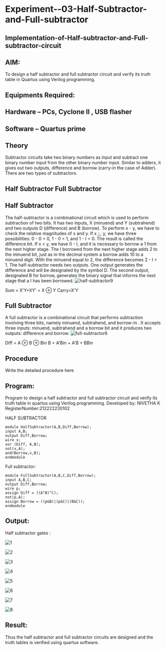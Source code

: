 # Experiment--03-Half-Subtractor-and-Full-subtractor
## Implementation-of-Half-subtractor-and-Full-subtractor-circuit
## AIM:
To design a half subtractor and full subtractor circuit and verify its truth table in Quartus using Verilog programming.

## Equipments Required:
## Hardware – PCs, Cyclone II , USB flasher
## Software – Quartus prime
## Theory
Subtractor circuits take two binary numbers as input and subtract one binary number input from the other binary number input. Similar to adders, it gives out two outputs, difference and borrow (carry-in the case of Adder). There are two types of subtractors.

## Half Subtractor Full Subtractor
## Half Subtractor
The half-subtractor is a combinational circuit which is used to perform subtraction of two bits. It has two inputs, X (minuend) and Y (subtrahend) and two outputs D (difference) and B (borrow). To perform x - y, we have to check the relative magnitudes of x and y. If x ;;, y, we have three possibilities: 0 - 0 = 0, 1 - 0 = 1, and 1 - I = 0. The result is called the difference bit. If x < y, we have 0 - I, and it is necessary to borrow a 1 from the next higher stage. The I borrowed from the next higher stage adds 2 to the minuend bit, just as in the decimal system a borrow adds 10 to a minuend digit. With the minuend equal to 2, the difference becomes 2 - I = 1. The half-subtractor needs two outputs. One output generates the difference and will be designated by the symbol D. The second output, designated B for borrow, generates the binary signal that informs the next stage that a I has been borrowed.
![half-subtractor9](https://user-images.githubusercontent.com/36288975/166112538-58c3bc7c-ee5d-4e6a-ac8d-8e8328efe27a.png)


Sum = X'Y+XY' = X ⊕ Y
Carry=X'Y

## Full Subtractor
A full subtractor is a combinational circuit that performs subtraction involving three bits, namely minuend, subtrahend, and borrow-in . It accepts three inputs: minuend, subtrahend and a borrow bit and it produces two outputs: difference and borrow. 
![full-subtractor6](https://user-images.githubusercontent.com/36288975/166112541-24c68359-3de8-4674-ae22-8272ffc385ed.png)


Diff = A ⊕ B ⊕ Bin B = A'Bin + A'B + BBin

## Procedure



Write the detailed procedure here 


## Program:

Program to design a half subtractor and full subtractor circuit and verify its truth table in quartus using Verilog programming.
Developed by: NIVETHA K 
RegisterNumber:212222230102


HALF SUBTRACTOR
```
module HalfSubtractor(A,B,Diff,Borrow);
input A,B;
output Diff,Borrow;
wire x;
xor (Diff, A,B);
not(x,A);
and(Borrow,x,B);
endmodule
```

Full subtractor:
```
module FullSubtractor(A,B,C,Diff,Borrow);
input A,B,C;
output Diff,Borrow;
wire p;
assign Diff = ((A^B)^C);
not(p,A);
assign Borrow = ((p&B)|(p&C)|(B&C));
endmodule
```
## Output:

Half subtractor gates :

![1](https://github.com/NivethaKumar30/Experiment--03-Half-Subtractor-and-Full-subtractor/assets/119559844/56baf22e-8051-43e5-98a9-4b7131da93be)

![2](https://github.com/NivethaKumar30/Experiment--03-Half-Subtractor-and-Full-subtractor/assets/119559844/71db73ae-58f0-4275-8bda-34d5ed73c818)

![3](https://github.com/NivethaKumar30/Experiment--03-Half-Subtractor-and-Full-subtractor/assets/119559844/0c0d2cd4-fb01-470d-bf93-773f3eb4f542)

![4](https://github.com/NivethaKumar30/Experiment--03-Half-Subtractor-and-Full-subtractor/assets/119559844/d70ad0fb-36bb-4aa2-b5d6-1eccdee4e142)

![5](https://github.com/NivethaKumar30/Experiment--03-Half-Subtractor-and-Full-subtractor/assets/119559844/306dfaaf-d1f8-430f-8d5e-225345055a8c)

![6](https://github.com/NivethaKumar30/Experiment--03-Half-Subtractor-and-Full-subtractor/assets/119559844/d1fc1c23-fbcf-487b-9fc1-8b1db2ace334)

![7](https://github.com/NivethaKumar30/Experiment--03-Half-Subtractor-and-Full-subtractor/assets/119559844/b6805c2d-aba9-4102-a4c5-f0888f6a1255)

![8](https://github.com/NivethaKumar30/Experiment--03-Half-Subtractor-and-Full-subtractor/assets/119559844/f05c0985-8425-4e5f-8d64-d9e5a89d7736)




## Result:
Thus the half subtractor and full subtractor circuits are designed and the truth tables is verified using quartus software.
